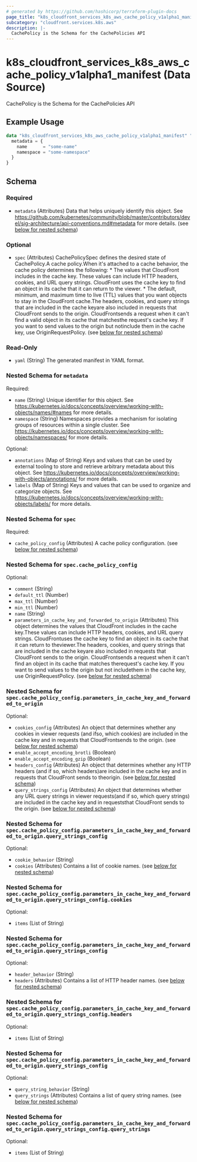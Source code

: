 ```yaml
---
# generated by https://github.com/hashicorp/terraform-plugin-docs
page_title: "k8s_cloudfront_services_k8s_aws_cache_policy_v1alpha1_manifest Data Source - terraform-provider-k8s"
subcategory: "cloudfront.services.k8s.aws"
description: |-
  CachePolicy is the Schema for the CachePolicies API
---
```


# k8s_cloudfront_services_k8s_aws_cache_policy_v1alpha1_manifest (Data Source)

CachePolicy is the Schema for the CachePolicies API

## Example Usage

```terraform
data "k8s_cloudfront_services_k8s_aws_cache_policy_v1alpha1_manifest" "example" {
  metadata = {
    name      = "some-name"
    namespace = "some-namespace"
  }
}
```

<!-- schema generated by tfplugindocs -->
## Schema

### Required

- `metadata` (Attributes) Data that helps uniquely identify this object. See https://github.com/kubernetes/community/blob/master/contributors/devel/sig-architecture/api-conventions.md#metadata for more details. (see [below for nested schema](#nestedatt--metadata))

### Optional

- `spec` (Attributes) CachePolicySpec defines the desired state of CachePolicy.A cache policy.When it's attached to a cache behavior, the cache policy determines the following:   * The values that CloudFront includes in the cache key. These values can   include HTTP headers, cookies, and URL query strings. CloudFront uses   the cache key to find an object in its cache that it can return to the   viewer.   * The default, minimum, and maximum time to live (TTL) values that you   want objects to stay in the CloudFront cache.The headers, cookies, and query strings that are included in the cache keyare also included in requests that CloudFront sends to the origin. CloudFrontsends a request when it can't find a valid object in its cache that matchesthe request's cache key. If you want to send values to the origin but notinclude them in the cache key, use OriginRequestPolicy. (see [below for nested schema](#nestedatt--spec))

### Read-Only

- `yaml` (String) The generated manifest in YAML format.

<a id="nestedatt--metadata"></a>
### Nested Schema for `metadata`

Required:

- `name` (String) Unique identifier for this object. See https://kubernetes.io/docs/concepts/overview/working-with-objects/names/#names for more details.
- `namespace` (String) Namespaces provides a mechanism for isolating groups of resources within a single cluster. See https://kubernetes.io/docs/concepts/overview/working-with-objects/namespaces/ for more details.

Optional:

- `annotations` (Map of String) Keys and values that can be used by external tooling to store and retrieve arbitrary metadata about this object. See https://kubernetes.io/docs/concepts/overview/working-with-objects/annotations/ for more details.
- `labels` (Map of String) Keys and values that can be used to organize and categorize objects. See https://kubernetes.io/docs/concepts/overview/working-with-objects/labels/ for more details.


<a id="nestedatt--spec"></a>
### Nested Schema for `spec`

Required:

- `cache_policy_config` (Attributes) A cache policy configuration. (see [below for nested schema](#nestedatt--spec--cache_policy_config))

<a id="nestedatt--spec--cache_policy_config"></a>
### Nested Schema for `spec.cache_policy_config`

Optional:

- `comment` (String)
- `default_ttl` (Number)
- `max_ttl` (Number)
- `min_ttl` (Number)
- `name` (String)
- `parameters_in_cache_key_and_forwarded_to_origin` (Attributes) This object determines the values that CloudFront includes in the cache key.These values can include HTTP headers, cookies, and URL query strings. CloudFrontuses the cache key to find an object in its cache that it can return to theviewer.The headers, cookies, and query strings that are included in the cache keyare also included in requests that CloudFront sends to the origin. CloudFrontsends a request when it can't find an object in its cache that matches therequest's cache key. If you want to send values to the origin but not includethem in the cache key, use OriginRequestPolicy. (see [below for nested schema](#nestedatt--spec--cache_policy_config--parameters_in_cache_key_and_forwarded_to_origin))

<a id="nestedatt--spec--cache_policy_config--parameters_in_cache_key_and_forwarded_to_origin"></a>
### Nested Schema for `spec.cache_policy_config.parameters_in_cache_key_and_forwarded_to_origin`

Optional:

- `cookies_config` (Attributes) An object that determines whether any cookies in viewer requests (and ifso, which cookies) are included in the cache key and in requests that CloudFrontsends to the origin. (see [below for nested schema](#nestedatt--spec--cache_policy_config--parameters_in_cache_key_and_forwarded_to_origin--cookies_config))
- `enable_accept_encoding_brotli` (Boolean)
- `enable_accept_encoding_gzip` (Boolean)
- `headers_config` (Attributes) An object that determines whether any HTTP headers (and if so, which headers)are included in the cache key and in requests that CloudFront sends to theorigin. (see [below for nested schema](#nestedatt--spec--cache_policy_config--parameters_in_cache_key_and_forwarded_to_origin--headers_config))
- `query_strings_config` (Attributes) An object that determines whether any URL query strings in viewer requests(and if so, which query strings) are included in the cache key and in requeststhat CloudFront sends to the origin. (see [below for nested schema](#nestedatt--spec--cache_policy_config--parameters_in_cache_key_and_forwarded_to_origin--query_strings_config))

<a id="nestedatt--spec--cache_policy_config--parameters_in_cache_key_and_forwarded_to_origin--cookies_config"></a>
### Nested Schema for `spec.cache_policy_config.parameters_in_cache_key_and_forwarded_to_origin.query_strings_config`

Optional:

- `cookie_behavior` (String)
- `cookies` (Attributes) Contains a list of cookie names. (see [below for nested schema](#nestedatt--spec--cache_policy_config--parameters_in_cache_key_and_forwarded_to_origin--query_strings_config--cookies))

<a id="nestedatt--spec--cache_policy_config--parameters_in_cache_key_and_forwarded_to_origin--query_strings_config--cookies"></a>
### Nested Schema for `spec.cache_policy_config.parameters_in_cache_key_and_forwarded_to_origin.query_strings_config.cookies`

Optional:

- `items` (List of String)



<a id="nestedatt--spec--cache_policy_config--parameters_in_cache_key_and_forwarded_to_origin--headers_config"></a>
### Nested Schema for `spec.cache_policy_config.parameters_in_cache_key_and_forwarded_to_origin.query_strings_config`

Optional:

- `header_behavior` (String)
- `headers` (Attributes) Contains a list of HTTP header names. (see [below for nested schema](#nestedatt--spec--cache_policy_config--parameters_in_cache_key_and_forwarded_to_origin--query_strings_config--headers))

<a id="nestedatt--spec--cache_policy_config--parameters_in_cache_key_and_forwarded_to_origin--query_strings_config--headers"></a>
### Nested Schema for `spec.cache_policy_config.parameters_in_cache_key_and_forwarded_to_origin.query_strings_config.headers`

Optional:

- `items` (List of String)



<a id="nestedatt--spec--cache_policy_config--parameters_in_cache_key_and_forwarded_to_origin--query_strings_config"></a>
### Nested Schema for `spec.cache_policy_config.parameters_in_cache_key_and_forwarded_to_origin.query_strings_config`

Optional:

- `query_string_behavior` (String)
- `query_strings` (Attributes) Contains a list of query string names. (see [below for nested schema](#nestedatt--spec--cache_policy_config--parameters_in_cache_key_and_forwarded_to_origin--query_strings_config--query_strings))

<a id="nestedatt--spec--cache_policy_config--parameters_in_cache_key_and_forwarded_to_origin--query_strings_config--query_strings"></a>
### Nested Schema for `spec.cache_policy_config.parameters_in_cache_key_and_forwarded_to_origin.query_strings_config.query_strings`

Optional:

- `items` (List of String)
